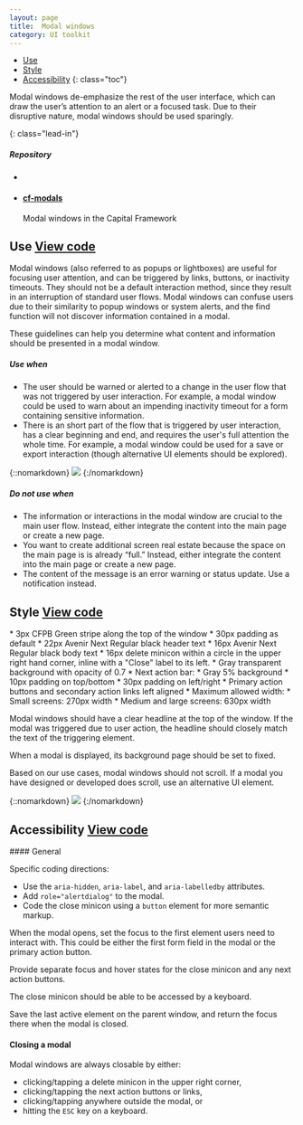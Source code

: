 ```yaml
---
layout: page
title:  Modal windows
category: UI toolkit
---
```


- [Use](#use)
- [Style](#style)
- [Accessibility](#accessibility)
{: class="toc"}

<div class="content-50 content-first">

<p>Modal windows de-emphasize the rest of the user interface, which can draw
the user’s attention to an alert or a focused task. Due to their disruptive
nature, modal windows should be used sparingly.</p> {: class="lead-in"}

</div>

<div class="content-50 content-last">
  <h5 class="repo-list-header">Repository</h5>
  <ul class="repo-list">
    <li>
      <span class="cf-icon cf-icon-github"></span>
    </li>
    <li>
      <a href="https://github.com/cfpb/cf-modals"><h4>cf-modals</h4></a>
      <p>Modal windows in the Capital Framework</p>
    </li>
  </ul>
</div> 

<h2 id="use">Use<span class="cf-code-link">
  <a href="https://cfpb.github.io/cf-modals/docs/">View code 
    <span class="cf-icon cf-icon-external-link"></span></a></span></h2>

Modal windows (also referred to as popups or lightboxes) are useful for focusing
user attention, and can be triggered by links, buttons, or inactivity timeouts.
They should not be a default interaction method, since they result in an
interruption of standard user flows. Modal windows can confuse users due to
their similarity to popup windows or system alerts, and the find function will
not discover information contained in a modal.

These guidelines can help you determine what content and information should be
presented in a modal window.

<div class="content-50 content-first">
  <h5 id="use-when">Use when</h5>
  <ul>
    <li>The user should be warned or alerted to a change in the user flow that 
      was not triggered by user interaction. For example, a modal window could 
      be used to warn about an impending inactivity timeout for a form 
      containing sensitive information.</li>
    <li>There is an short part of the flow that is triggered by user 
      interaction, has a clear beginning and end, and requires the user's full 
      attention the whole time. For example, a modal window could be used for a 
      save or export interaction (though alternative UI elements should be 
      explored).</li>
  </ul>
</div>
<div class="content-50 content-last">
{::nomarkdown}
<img src="/design-manual/static/img/modals/formexpiring.png" /> 
{:/nomarkdown}
</div>

<div class="content-50 content-first">
  <h5 id="do-not-use-when">Do not use when</h5>
  <ul>
    <li>The information or interactions in the modal window are crucial to the 
      main user flow. Instead, either integrate the content into the main page 
      or create a new page.</li>
    <li>You want to create additional screen real estate because the space on 
      the main page is is already “full.” Instead, either integrate the content 
      into the main page or create a new page.</li>
    <li>The content of the message  is an error warning or status update. Use a 
      notification instead.</li>
  </ul>
</div>


<h2 id="style">Style<span class="cf-code-link">
  <a href="https://cfpb.github.io/cf-modals/docs/">View code 
    <span class="cf-icon cf-icon-external-link"></span></a></span></h2>

<div class="content-50 content-first">
* 3px CFPB Green stripe along the top of the window
* 30px padding as default
* 22px Avenir Next Regular black header text
* 16px Avenir Next Regular black body text
* 16px delete minicon within a circle in the upper right hand corner, inline
  with a "Close" label to its left.
* Gray transparent background with opacity of 0.7
* Next action bar:
    * Gray 5% background
	* 10px padding on top/bottom
	* 30px padding on left/right
	* Primary action buttons and secondary action links left aligned
* Maximum allowed width:
    * Small screens: 270px width
    * Medium and large screens: 630px width
    
Modal windows should have a clear headline at the top of the window. If the
modal was triggered due to user action, the headline should closely match the
text of the triggering element.

When a modal is displayed, its background page should be set to fixed.

Based on our use cases, modal windows should not scroll. If a modal you have
designed or developed does scroll, use an alternative UI element. </div>

<div class="content-50 content-last">
{::nomarkdown}
<img src="/design-manual/static/img/modals/savesearch.png" /> 
{:/nomarkdown}
</div>


<h2 id="accessibility">Accessibility<span class="cf-code-link">
  <a href="https://cfpb.github.io/cf-modals/docs/">View code 
    <span class="cf-icon cf-icon-external-link"></span></a></span></h2>

<div class="content-67 content-first">
#### General

Specific coding directions:

* Use the `aria-hidden`, `aria-label`, and `aria-labelledby` attributes.
* Add `role="alertdialog"` to the modal.
* Code the close minicon using a `button` element for more semantic markup. 

When the modal opens, set the focus to the first element users need to interact
with. This could be either the first form field in the modal or the primary
action button.

Provide separate focus and hover states for the close minicon and any next
action buttons.

The close minicon should be able to be accessed by a keyboard.

Save the last active element on the parent window, and return the focus there
when the modal is closed.

</div>

#### Closing a modal
<div class="content-67 content-first">

Modal windows are always closable by either:

* clicking/tapping a delete minicon in the upper right corner,
* clicking/tapping the next action buttons or links,
* clicking/tapping anywhere outside the modal, or
* hitting the `ESC` key on a keyboard.

</div>










